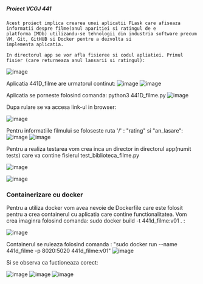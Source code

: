 ##### Proiect VCGJ 441

    Acest proiect implica crearea unei aplicatii FLask care afiseaza informatii despre filme(anul aparitiei si ratingul de e 
    platforma IMDb) utilizandu-se tehnologii din industria software precum VM, Git, GitHUB si Docker pentru a dezvolta si 
    implementa aplicatia.
    
    In directorul app se vor afla fisieree si codul apliatiei. Primul fisier (care returneaza anul lansarii si ratingul):
    
 ![image](https://github.com/Dragos-Calota/curs_vcgj_441D_filme/assets/132938214/dac177e5-416a-4e54-9785-43f46c9ae68e)


   Aplicatia 441D_filme are urmatorul continut:
   ![image](https://github.com/Dragos-Calota/curs_vcgj_441D_filme/assets/132938214/446e05c4-da94-460e-b2f8-219558c5f99d)
    ![image](https://github.com/Dragos-Calota/curs_vcgj_441D_filme/assets/132938214/e92e1343-be3e-41ec-9925-d6d6e0a572b2)

   Aplicatia se porneste folosind comanda: python3 441D_filme.py
    ![image](https://github.com/Dragos-Calota/curs_vcgj_441D_filme/assets/132938214/37713485-d6cd-41a0-be68-81a6c6c4dd1a)

  
  Dupa rulare se va accesa link-ul in browser:
  
  ![image](https://github.com/Dragos-Calota/curs_vcgj_441D_filme/assets/132938214/aacf1ccf-c940-431e-8c77-7176eba3b95c)
  
  Pentru informatiile filmului se foloseste ruta '/' : "rating" si "an_lasare":
  ![image](https://github.com/Dragos-Calota/curs_vcgj_441D_filme/assets/132938214/d9e37a84-fb03-41d9-a8e0-9abcfc65e5cd)
  ![image](https://github.com/Dragos-Calota/curs_vcgj_441D_filme/assets/132938214/17290bc8-66b6-4d43-940a-c883206dd710)



Pentru a realiza testarea vom crea inca un director in directorul app(numit tests) care va contine fisierul 
test_biblioteca_filme.py

![image](https://github.com/Dragos-Calota/curs_vcgj_441D_filme/assets/132938214/0f6923d8-7ae1-4e33-a66b-242582c5d083)

![image](https://github.com/Dragos-Calota/curs_vcgj_441D_filme/assets/132938214/965b097e-5786-4619-9e28-78e115773612)




 

### Containerizare cu docker

Pentru a utiliza docker vom avea nevoie de Dockerfile care este folosit pentru a crea containerul cu aplicatia care contine 
functionalitatea. Vom crea imaginra folosind comanda: sudo docker build -t 441d_filme:v01 . :

![image](https://github.com/Dragos-Calota/curs_vcgj_441D_filme/assets/132938214/93c6e78a-ad4d-400b-bc06-08c645bc348e)


Containerul se ruleaza folosind comanda : "sudo docker run --name 441d_filme -p 8020:5020 441d_filme:v01"
![image](https://github.com/Dragos-Calota/curs_vcgj_441D_filme/assets/132938214/bf7d4eb8-1579-4bdf-b17e-af1373e70e9e)



Si se observa ca fuctioneaza corect:

![image](https://github.com/Dragos-Calota/curs_vcgj_441D_filme/assets/132938214/19ce9d3e-87bf-44a8-9d0c-fd8eef287011)
![image](https://github.com/Dragos-Calota/curs_vcgj_441D_filme/assets/132938214/6b3fc0a4-f0cb-4910-b364-8b909a75507e)
![image](https://github.com/Dragos-Calota/curs_vcgj_441D_filme/assets/132938214/7ef72656-2673-40b4-a5b8-30188e1093ac)


